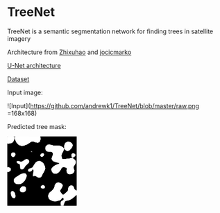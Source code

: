 # TreeNet

TreeNet is a semantic segmentation network for finding trees in satellite imagery

Architecture from [Zhixuhao](https://github.com/zhixuhao/unet) and [jocicmarko](https://github.com/jocicmarko/ultrasound-nerve-segmentation)

[U-Net architecture](https://lmb.informatik.uni-freiburg.de/people/ronneber/u-net/)

[Dataset](https://www.kaggle.com/c/dstl-satellite-imagery-feature-detection)

Input image:

![Input](https://github.com/andrewk1/TreeNet/blob/master/raw.png =168x168)

Predicted tree mask:

![Input](https://github.com/andrewk1/TreeNet/blob/master/predicted.png "Mask Prediction")

